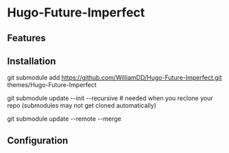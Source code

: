 # Hugo-Future-Imperfect

## Features

## Installation
git submodule add https://github.com/WilliamDD/Hugo-Future-Imperfect.git themes/Hugo-Future-Imperfect

git submodule update --init --recursive # needed when you reclone your repo (submodules may not get cloned automatically)

git submodule update --remote --merge

## Configuration
